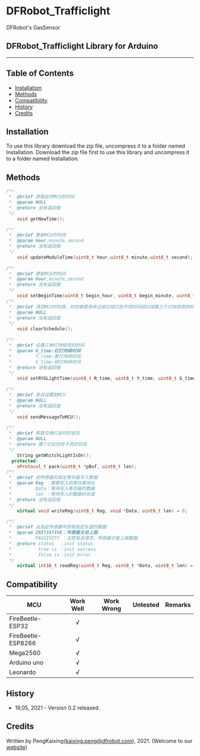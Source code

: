 # DFRobot_Trafficlight
DFRobot's GasSensor

## DFRobot_Trafficlight Library for Arduino
---------------------------------------------------------



## Table of Contents

* [Installation](#installation)
* [Methods](#methods)
* [Compatibility](#compatibility)
* [History](#history)
* [Credits](#credits)

<snippet>
<content>

## Installation

To use this library download the zip file, uncompress it to a folder named Installation.
Download the zip file first to use this library and uncompress it to a folder named Installation.

## Methods

```C++
/*!
 *  @brief 获取此时MCU的时间
 *  @param NULL
 *  @return 没有返回值
 */
    void getNowTime();

/*!
 *  @brief 更新MCU的时间
 *  @param hour,minute,second
 *  @return 没有返回值
 */
    void updateModuleTime(uint8_t hour,uint8_t minute,uint8_t second);

/*!
 *  @brief 更新MCU的时间
 *  @param hour,minute,second
 *  @return 没有返回值
 */
    void setBeginTime(uint8_t begin_hour, uint8_t begin_minute, uint8_t begin_second);
/*!
 *  @brief 清空MCU时刻表，时刻表是用来记录红绿灯在不同时间段红绿黄三个灯持续亮的时间
 *  @param NULL
 *  @return 没有返回值
 */
    void clearSchedule();

/*!
 *  @brief 设置三种灯持续亮的时间
 *  @param R_time:红灯持续时间
 *         Y_time:黄灯持续时间
 *         G_time:绿灯持续时间
 *  @return 没有返回值
 */
    void setRYGLightTime(uint8_t R_time, uint8_t Y_time, uint8_t G_time);

/*!
 *  @brief 发送设置到MCU
 *  @param NULL
 *  @return 没有返回值
 */
    void sendMessageToMCU();

/*!
 *  @brief 获取交通灯此时的状态
 *  @param NULL
 *  @return 哪个灯此时处于亮的状态
 */
    String getWhitchLightIsOn();
  protected: 
    sProtocol_t pack(uint8_t *pBuf, uint8_t len);
/*!
 *  @brief 向传感器的指定寄存器写入数据
 *  @param Reg ：需要写入的寄存器地址
 *         Data：等待写入寄存器的数据
 *         len ：等待写入的数据的长度
 *  @return 没有返回值
 */
    virtual void writeReg(uint8_t Reg, void *Data, uint8_t len) = 0;

/*!
 *  @brief 从指定传感器中获取指定长度的数据
 *  @param INITIATIVE：传感器主动上报
 *         PASSIVITY ：主控发送请求，传感器才能上报数据
 *  @return status  ：init status
 *          true is ：init success
 *          false is：init error
 */
    virtual int16_t readReg(uint8_t Reg, uint8_t *Data, uint8_t len) = 0;  
```
## Compatibility

MCU                | Work Well | Work Wrong | Untested  | Remarks
------------------ | :----------: | :----------: | :---------: | -----
FireBeetle-ESP32  |      √       |             |            | 
FireBeetle-ESP8266|      √       |              |             | 
Mega2560  |      √       |             |            | 
Arduino uno |       √      |             |            | 
Leonardo  |      √       |              |             | 




## History

- 19,05, 2021 - Version 0.2 released.


## Credits

Written by PengKaixing(kaixing.peng@dfrobot.com), 2021. (Welcome to our [website](https://www.dfrobot.com/))